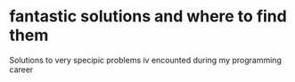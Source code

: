 # fantastic solutions and where to find them
 Solutions to very specipic problems iv encounted during my programming career
